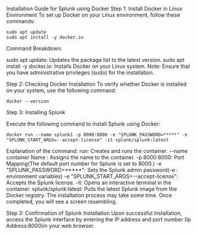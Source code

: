 Installation Guide for Splunk using Docker
Step 1: Install Docker in Linux Environment
To set up Docker on your Linux environment, follow these commands:
```
sudo apt update
sudo apt install -y docker.io
```

Command Breakdown:

sudo apt update: Updates the package list to the latest version.
sudo apt install -y docker.io: Installs Docker on your Linux system.
Note:
Ensure that you have administrative privileges (sudo) for the installation.

Step 2: Checking Docker Installation
To verify whether Docker is installed on your system, use the following command:
```
docker --version
```

Step 3: Installing Splunk

Execute the following command to install Splunk using Docker:
```
docker run --name splunk1 -p 8000:8000 -e "SPLUNK_PASSWORD=*****" -e "SPLUNK_START_ARGS=--accept-license" -it splunk/splunk:latest
```
Explanation of the command:
run: Creates and runs the container.
--name container Name : Assigns the name to the container.
-p 8000:8000: Port Mapping(The default port number for Splunk is set to 8000.)
-e "SPLUNK_PASSWORD=*****": Sets the Splunk admin password(-e : environment variables)
-e "SPLUNK_START_ARGS=--accept-license": Accepts the Splunk license.
-it: Opens an interactive terminal in the container.
splunk/splunk:latest: Pulls the latest Splunk image from the Docker registry.
The installation process may take some time. Once completed, you will see a screen resembling.

Step 3: Confirmation of Splunk Installation
Upon successful installation, access the Splunk interface by entering the IP address and port number (Ip Address:8000)in your web browser.
